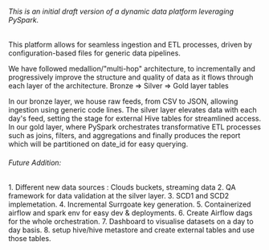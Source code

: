 <h6>
This is an initial draft version of a dynamic data platform leveraging PySpark.
</h6>

This platform allows for seamless ingestion and ETL processes, driven by configuration-based files for generic data pipelines.

We have followed medallion/"multi-hop" architecture, to incrementally and progressively improve the structure and quality of data as it flows through each layer of the architecture. 
Bronze ⇒ Silver ⇒ Gold layer tables

In our bronze layer, we house raw feeds, from CSV to JSON, allowing ingestion using generic code lines. 
The silver layer elevates data with each day's feed, setting the stage for external Hive tables for streamlined access.
In our gold layer, where PySpark orchestrates transformative ETL processes such as joins, filters, and aggregations and 
finally produces the report which will be partitioned on date_id for easy querying.

<h6> Future Addition: </h6>
1. Different new data sources : Clouds buckets, streaming data
2. QA framework for data validation at the silver layer.
3. SCD1 and SCD2 implemetation.
4. Incremental Surrgoate key generation.
5. Containerized airflow and spark env for easy dev & deployments.
6. Create Airflow dags for the whole orchestration.
7. Dashboard to visualise datasets on a day to day basis.
8. setup hive/hive metastore and create external tables and use those tables.
   
